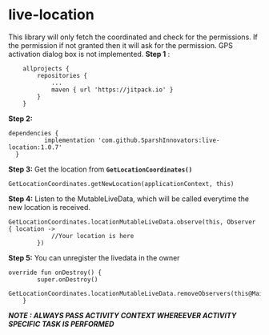 # live-location

This library will only fetch the coordinated and check for the permissions. If the permission if not granted then it will ask for the permission. GPS activation dialog box is not implemented.
**Step 1** :

```
	allprojects {
		repositories {
			...
			maven { url 'https://jitpack.io' }
		}
	}
  ```
  
  **Step 2:**
  ```
  dependencies {
	        implementation 'com.github.SparshInnovators:live-location:1.0.7'
	}
  ```
  **Step 3:**
  Get the location from **```GetLocationCoordinates()```**
  ```
  GetLocationCoordinates.getNewLocation(applicationContext, this)
  ```
  
  **Step 4:**
  Listen to the MutableLiveData, which will be called everytime the new location is received.
  
```
GetLocationCoordinates.locationMutableLiveData.observe(this, Observer { location ->
            //Your location is here
        })
```

**Step 5:**
You can unregister the livedata in the owner
```
override fun onDestroy() {
        super.onDestroy()
        GetLocationCoordinates.locationMutableLiveData.removeObservers(this@MainActivity)
    }
```

***NOTE : ALWAYS PASS ACTIVITY CONTEXT WHEREEVER ACTIVITY SPECIFIC TASK IS PERFORMED***
  
